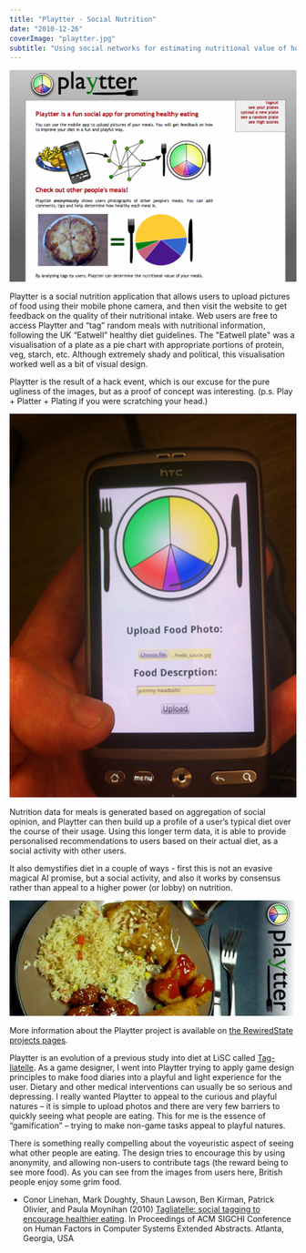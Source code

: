 ```yaml
---
title: "Playtter - Social Nutrition"
date: "2010-12-26"
coverImage: "playtter.jpg"
subtitle: "Using social networks for estimating nutritional value of home cooking"
---
```

<img src="images/Screen-shot-2010-12-12-at-15.03.45-e1606423838956.png" alt="Playtter prototype website, showing a horrible looking pizza being ranked as high in fat and carbs" width="800">

Playtter is a social nutrition application that allows users to upload pictures of food using their mobile phone camera, and then visit the website to get feedback on the quality of their nutritional intake. Web users are free to access Playtter and “tag” random meals with nutritional information, following the UK “Eatwell” healthy diet guidelines. The "Eatwell plate" was a visualisation of a plate as a pie chart with appropriate portions of protein, veg, starch, etc. Although extremely shady and political, this visualisation worked well as a bit of visual design.

Playtter is the result of a hack event, which is our excuse for the pure ugliness of the images, but as a proof of concept was interesting. (p.s. Play + Platter + Plating if you were scratching your head.)

<img src="images/5253945709_4406ebaea0.jpg" alt="Photograph of mobile phone with Playtter interface, allowing upload of food pictures" width="800">

Nutrition data for meals is generated based on aggregation of social opinion, and Playtter can then build up a profile of a user’s typical diet over the course of their usage. Using this longer term data, it is able to provide personalised recommendations to users based on their actual diet, as a social activity with other users.

It also demystifies diet in a couple of ways - first this is not an evasive magical AI promise, but a social activity, and also it works by consensus rather than appeal to a higher power (or lobby) on nutrition.

<img src="images/playtter.jpg" alt="A photo of some extremely greasy looking fried meat items and fried rice" width="800">

More information about the Playtter project is available on [the RewiredState projects pages](http://rewiredstate.org/projects/playtter).

Playtter is an evolution of a previous study into diet at LiSC called [Tag-liatelle](http://lisc.lincoln.ac.uk/health-and-wellbeing/tag-liatelle/). As a game designer, I went into Playtter trying to apply game design principles to make food diaries into a playful and light experience for the user. Dietary and other medical interventions can usually be so serious and depressing. I really wanted Playtter to appeal to the curious and playful natures – it is simple to upload photos and there are very few barriers to quickly seeing what people are eating. This for me is the essence of “gamification” – trying to make non-game tasks appeal to playful natures.

There is something really compelling about the voyeuristic aspect of seeing what other people are eating. The design tries to encourage this by using anonymity, and allowing non-users to contribute tags (the reward being to see more food). As you can see from the images from users here, British people enjoy some grim food.

* Conor Linehan, Mark Doughty, Shaun Lawson, Ben Kirman, Patrick Olivier, and Paula Moynihan (2010) [Tagliatelle: social tagging to encourage healthier eating](/papers/Linehan2010Tagging.pdf). In Proceedings of ACM SIGCHI Conference on Human Factors in Computer Systems Extended Abstracts. Atlanta, Georgia, USA
